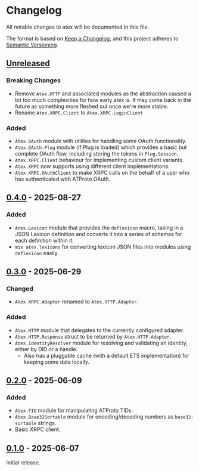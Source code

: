# Changelog

All notable changes to atex will be documented in this file.

The format is based on [Keep a Changelog](https://keepachangelog.com/en/1.0.0/),
and this project adheres to
[Semantic Versioning](https://semver.org/spec/v2.0.0.html).

## [Unreleased]

### Breaking Changes

- Remove `Atex.HTTP` and associated modules as the abstraction caused a bit too
  much complexities for how early atex is. It may come back in the future as
  something more fleshed out once we're more stable.
- Rename `Atex.XRPC.Client` to `Atex.XRPC.LoginClient`

### Added

- `Atex.OAuth` module with utilites for handling some OAuth functionality.
- `Atex.OAuth.Plug` module (if Plug is loaded) which provides a basic but
  complete OAuth flow, including storing the tokens in `Plug.Session`.
- `Atex.XRPC.Client` behaviour for implementing custom client variants.
- `Atex.XRPC` now supports using different client implementations.
- `Atex.XRPC.OAuthClient` to make XRPC calls on the behalf of a user who has
  authenticated with ATProto OAuth.

## [0.4.0] - 2025-08-27

### Added

- `Atex.Lexicon` module that provides the `deflexicon` macro, taking in a JSON
  Lexicon definition and converts it into a series of schemas for each
  definition within it.
- `mix atex.lexicons` for converting lexicon JSON files into modules using
  `deflexicon` easily.

## [0.3.0] - 2025-06-29

### Changed

- `Atex.XRPC.Adapter` renamed to `Atex.HTTP.Adapter`.

### Added

- `Atex.HTTP` module that delegates to the currently configured adapter.
- `Atex.HTTP.Response` struct to be returned by `Atex.HTTP.Adapter`.
- `Atex.IdentityResolver` module for resolving and validating an identity,
  either by DID or a handle.
  - Also has a pluggable cache (with a default ETS implementation) for keeping
    some data locally.

## [0.2.0] - 2025-06-09

### Added

- `Atex.TID` module for manipulating ATProto TIDs.
- `Atex.Base32Sortable` module for encoding/decoding numbers as
  `base32-sortable` strings.
- Basic XRPC client.

## [0.1.0] - 2025-06-07

Initial release.

[unreleased]: https://github.com/cometsh/atex/compare/v0.4.0...HEAD
[0.4.0]: https://github.com/cometsh/atex/releases/tag/v0.4.0
[0.3.0]: https://github.com/cometsh/atex/releases/tag/v0.3.0
[0.2.0]: https://github.com/cometsh/atex/releases/tag/v0.2.0
[0.1.0]: https://github.com/cometsh/atex/releases/tag/v0.1.0
